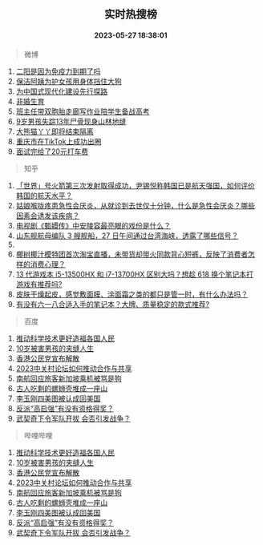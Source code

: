 <div align="center"><h2>实时热搜榜</h2><h4>2023-05-27 18:38:01</h4></div>

> 微博  

1. [二阳是因为免疫力到期了吗](https://s.weibo.com/weibo?q=%23%E4%BA%8C%E9%98%B3%E6%98%AF%E5%9B%A0%E4%B8%BA%E5%85%8D%E7%96%AB%E5%8A%9B%E5%88%B0%E6%9C%9F%E4%BA%86%E5%90%97%23&t=31&band_rank=1&Refer=top)<br />
2. [保洁阿姨为护女孩用身体挡住大狗](https://s.weibo.com/weibo?q=%23%E4%BF%9D%E6%B4%81%E9%98%BF%E5%A7%A8%E4%B8%BA%E6%8A%A4%E5%A5%B3%E5%AD%A9%E7%94%A8%E8%BA%AB%E4%BD%93%E6%8C%A1%E4%BD%8F%E5%A4%A7%E7%8B%97%23&t=31&band_rank=2&Refer=top)<br />
3. [为中国式现代化建设先行探路](https://s.weibo.com/weibo?q=%23%E4%B8%BA%E4%B8%AD%E5%9B%BD%E5%BC%8F%E7%8E%B0%E4%BB%A3%E5%8C%96%E5%BB%BA%E8%AE%BE%E5%85%88%E8%A1%8C%E6%8E%A2%E8%B7%AF%23&t=31&band_rank=3&Refer=top)<br />
4. [非婚生育](https://s.weibo.com/weibo?q=%E9%9D%9E%E5%A9%9A%E7%94%9F%E8%82%B2&t=31&band_rank=4&Refer=top)<br />
5. [班主任带双胞胎走廊写作业陪学生备战高考](https://s.weibo.com/weibo?q=%23%E7%8F%AD%E4%B8%BB%E4%BB%BB%E5%B8%A6%E5%8F%8C%E8%83%9E%E8%83%8E%E8%B5%B0%E5%BB%8A%E5%86%99%E4%BD%9C%E4%B8%9A%E9%99%AA%E5%AD%A6%E7%94%9F%E5%A4%87%E6%88%98%E9%AB%98%E8%80%83%23&t=31&band_rank=5&Refer=top)<br />
6. [9岁男孩失踪13年尸骨现身山林地缝](https://s.weibo.com/weibo?q=%239%E5%B2%81%E7%94%B7%E5%AD%A9%E5%A4%B1%E8%B8%AA13%E5%B9%B4%E5%B0%B8%E9%AA%A8%E7%8E%B0%E8%BA%AB%E5%B1%B1%E6%9E%97%E5%9C%B0%E7%BC%9D%23&t=31&band_rank=6&Refer=top)<br />
7. [大熊猫丫丫即将结束隔离](https://s.weibo.com/weibo?q=%23%E5%A4%A7%E7%86%8A%E7%8C%AB%E4%B8%AB%E4%B8%AB%E5%8D%B3%E5%B0%86%E7%BB%93%E6%9D%9F%E9%9A%94%E7%A6%BB%23&t=31&band_rank=7&Refer=top)<br />
8. [重庆市在TikTok上成功出圈](https://s.weibo.com/weibo?q=%E9%87%8D%E5%BA%86%E5%B8%82%E5%9C%A8TikTok%E4%B8%8A%E6%88%90%E5%8A%9F%E5%87%BA%E5%9C%88&t=31&band_rank=8&Refer=top)<br />
9. [面试完给了20元打车费](https://s.weibo.com/weibo?q=%23%E9%9D%A2%E8%AF%95%E5%AE%8C%E7%BB%99%E4%BA%8620%E5%85%83%E6%89%93%E8%BD%A6%E8%B4%B9%23&t=31&band_rank=9&Refer=top)<br />

> 知乎  

1. [「世界」号火箭第三次发射取得成功，尹锡悦称韩国已是航天强国，如何评价韩国的航天水平？](https://www.zhihu.com/question/603113520)<br />
2. [姑娘喉咙疼患急性会厌炎，从就诊到去世仅十分钟，什么是急性会厌炎？哪些因素会诱发该疾病？](https://www.zhihu.com/question/603275623)<br />
3. [电视剧《甄嬛传》中安陵容最亮眼的戏份是什么？](https://www.zhihu.com/question/599969947)<br />
4. [山东舰航母编队 3 艘舰船，27 日午间通过台湾海峡，透露了哪些信号？](https://www.zhihu.com/question/603320386)<br />
5. []()<br />
6. [椰树椰汁模特团首次淘宝直播，未带货却带火同款背心短裤，反映了消费者怎样的消费心理？](https://www.zhihu.com/question/603161031)<br />
7. [13 代游戏本 i5-13500HX 和 i7-13700HX 区别大吗？想趁 618 换个笔记本打游戏有推荐吗?](https://www.zhihu.com/question/599286904)<br />
8. [皮肤干燥起皮，感觉敷面膜、涂面霜之类的都只是管一时，有什么办法吗？](https://www.zhihu.com/question/592537950)<br />
9. [有没有六一八合适入手的笔记本？大牌、质量稳定的款式推荐?](https://www.zhihu.com/question/599293486)<br />

> 百度  

1. [推动科学技术更好造福各国人民](https://www.baidu.com/s?wd=%E6%8E%A8%E5%8A%A8%E7%A7%91%E5%AD%A6%E6%8A%80%E6%9C%AF%E6%9B%B4%E5%A5%BD%E9%80%A0%E7%A6%8F%E5%90%84%E5%9B%BD%E4%BA%BA%E6%B0%91&sa=fyb_news&rsv_dl=fyb_news)<br />
2. [10岁被害男孩的夹缝人生](https://www.baidu.com/s?wd=10%E5%B2%81%E8%A2%AB%E5%AE%B3%E7%94%B7%E5%AD%A9%E7%9A%84%E5%A4%B9%E7%BC%9D%E4%BA%BA%E7%94%9F&sa=fyb_news&rsv_dl=fyb_news)<br />
3. [香港公民党宣布解散](https://www.baidu.com/s?wd=%E9%A6%99%E6%B8%AF%E5%85%AC%E6%B0%91%E5%85%9A%E5%AE%A3%E5%B8%83%E8%A7%A3%E6%95%A3&sa=fyb_news&rsv_dl=fyb_news)<br />
4. [2023中关村论坛如何推动合作与共享](https://www.baidu.com/s?wd=2023%E4%B8%AD%E5%85%B3%E6%9D%91%E8%AE%BA%E5%9D%9B%E5%A6%82%E4%BD%95%E6%8E%A8%E5%8A%A8%E5%90%88%E4%BD%9C%E4%B8%8E%E5%85%B1%E4%BA%AB&sa=fyb_news&rsv_dl=fyb_news)<br />
5. [南航回应旅客新加坡乘机被骂是狗](https://www.baidu.com/s?wd=%E5%8D%97%E8%88%AA%E5%9B%9E%E5%BA%94%E6%97%85%E5%AE%A2%E6%96%B0%E5%8A%A0%E5%9D%A1%E4%B9%98%E6%9C%BA%E8%A2%AB%E9%AA%82%E6%98%AF%E7%8B%97&sa=fyb_news&rsv_dl=fyb_news)<br />
6. [古人吃剩的螺蛳壳堆成一座山](https://www.baidu.com/s?wd=%E5%8F%A4%E4%BA%BA%E5%90%83%E5%89%A9%E7%9A%84%E8%9E%BA%E8%9B%B3%E5%A3%B3%E5%A0%86%E6%88%90%E4%B8%80%E5%BA%A7%E5%B1%B1&sa=fyb_news&rsv_dl=fyb_news)<br />
7. [李玉刚四美图被认成回美国](https://www.baidu.com/s?wd=%E6%9D%8E%E7%8E%89%E5%88%9A%E5%9B%9B%E7%BE%8E%E5%9B%BE%E8%A2%AB%E8%AE%A4%E6%88%90%E5%9B%9E%E7%BE%8E%E5%9B%BD&sa=fyb_news&rsv_dl=fyb_news)<br />
8. [反派“高启强”有没有资格得奖？](https://www.baidu.com/s?wd=%E5%8F%8D%E6%B4%BE%E2%80%9C%E9%AB%98%E5%90%AF%E5%BC%BA%E2%80%9D%E6%9C%89%E6%B2%A1%E6%9C%89%E8%B5%84%E6%A0%BC%E5%BE%97%E5%A5%96%EF%BC%9F&sa=fyb_news&rsv_dl=fyb_news)<br />
9. [武契奇下令军队开拔 会否引发战争？](https://www.baidu.com/s?wd=%E6%AD%A6%E5%A5%91%E5%A5%87%E4%B8%8B%E4%BB%A4%E5%86%9B%E9%98%9F%E5%BC%80%E6%8B%94+%E4%BC%9A%E5%90%A6%E5%BC%95%E5%8F%91%E6%88%98%E4%BA%89%EF%BC%9F&sa=fyb_news&rsv_dl=fyb_news)<br />

> 哔哩哔哩  

1. [推动科学技术更好造福各国人民](https://www.baidu.com/s?wd=%E6%8E%A8%E5%8A%A8%E7%A7%91%E5%AD%A6%E6%8A%80%E6%9C%AF%E6%9B%B4%E5%A5%BD%E9%80%A0%E7%A6%8F%E5%90%84%E5%9B%BD%E4%BA%BA%E6%B0%91&sa=fyb_news&rsv_dl=fyb_news)<br />
2. [10岁被害男孩的夹缝人生](https://www.baidu.com/s?wd=10%E5%B2%81%E8%A2%AB%E5%AE%B3%E7%94%B7%E5%AD%A9%E7%9A%84%E5%A4%B9%E7%BC%9D%E4%BA%BA%E7%94%9F&sa=fyb_news&rsv_dl=fyb_news)<br />
3. [香港公民党宣布解散](https://www.baidu.com/s?wd=%E9%A6%99%E6%B8%AF%E5%85%AC%E6%B0%91%E5%85%9A%E5%AE%A3%E5%B8%83%E8%A7%A3%E6%95%A3&sa=fyb_news&rsv_dl=fyb_news)<br />
4. [2023中关村论坛如何推动合作与共享](https://www.baidu.com/s?wd=2023%E4%B8%AD%E5%85%B3%E6%9D%91%E8%AE%BA%E5%9D%9B%E5%A6%82%E4%BD%95%E6%8E%A8%E5%8A%A8%E5%90%88%E4%BD%9C%E4%B8%8E%E5%85%B1%E4%BA%AB&sa=fyb_news&rsv_dl=fyb_news)<br />
5. [南航回应旅客新加坡乘机被骂是狗](https://www.baidu.com/s?wd=%E5%8D%97%E8%88%AA%E5%9B%9E%E5%BA%94%E6%97%85%E5%AE%A2%E6%96%B0%E5%8A%A0%E5%9D%A1%E4%B9%98%E6%9C%BA%E8%A2%AB%E9%AA%82%E6%98%AF%E7%8B%97&sa=fyb_news&rsv_dl=fyb_news)<br />
6. [古人吃剩的螺蛳壳堆成一座山](https://www.baidu.com/s?wd=%E5%8F%A4%E4%BA%BA%E5%90%83%E5%89%A9%E7%9A%84%E8%9E%BA%E8%9B%B3%E5%A3%B3%E5%A0%86%E6%88%90%E4%B8%80%E5%BA%A7%E5%B1%B1&sa=fyb_news&rsv_dl=fyb_news)<br />
7. [李玉刚四美图被认成回美国](https://www.baidu.com/s?wd=%E6%9D%8E%E7%8E%89%E5%88%9A%E5%9B%9B%E7%BE%8E%E5%9B%BE%E8%A2%AB%E8%AE%A4%E6%88%90%E5%9B%9E%E7%BE%8E%E5%9B%BD&sa=fyb_news&rsv_dl=fyb_news)<br />
8. [反派“高启强”有没有资格得奖？](https://www.baidu.com/s?wd=%E5%8F%8D%E6%B4%BE%E2%80%9C%E9%AB%98%E5%90%AF%E5%BC%BA%E2%80%9D%E6%9C%89%E6%B2%A1%E6%9C%89%E8%B5%84%E6%A0%BC%E5%BE%97%E5%A5%96%EF%BC%9F&sa=fyb_news&rsv_dl=fyb_news)<br />
9. [武契奇下令军队开拔 会否引发战争？](https://www.baidu.com/s?wd=%E6%AD%A6%E5%A5%91%E5%A5%87%E4%B8%8B%E4%BB%A4%E5%86%9B%E9%98%9F%E5%BC%80%E6%8B%94+%E4%BC%9A%E5%90%A6%E5%BC%95%E5%8F%91%E6%88%98%E4%BA%89%EF%BC%9F&sa=fyb_news&rsv_dl=fyb_news)<br />
